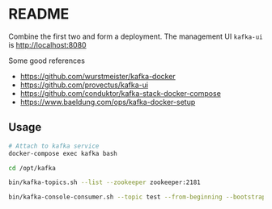 # README

Combine the first two and form a deployment.
The management UI `kafka-ui` is <http://localhost:8080>

Some good references

- <https://github.com/wurstmeister/kafka-docker>
- <https://github.com/provectus/kafka-ui>
- <https://github.com/conduktor/kafka-stack-docker-compose>
- <https://www.baeldung.com/ops/kafka-docker-setup>

## Usage

```bash
# Attach to kafka service
docker-compose exec kafka bash

cd /opt/kafka

bin/kafka-topics.sh --list --zookeeper zookeeper:2181

bin/kafka-console-consumer.sh --topic test --from-beginning --bootstrap-server localhost:9082
```
